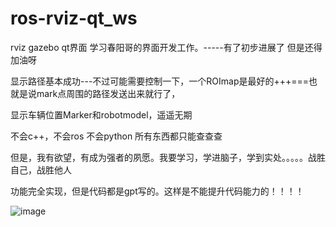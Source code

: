 # ros-rviz-qt_ws

rviz gazebo qt界面  学习春阳哥的界面开发工作。-----有了初步进展了
但是还得加油呀

显示路径基本成功---不过可能需要控制一下，一个ROImap是最好的+++===也就是说mark点周围的路径发送出来就行了，  

显示车辆位置Marker和robotmodel，遥遥无期  
 
不会c++，不会ros 不会python  所有东西都只能查查查  

但是，我有欲望，有成为强者的夙愿。我要学习，学进脑子，学到实处。。。。。战胜自己，战胜他人  

功能完全实现，但是代码都是gpt写的。这样是不能提升代码能力的！！！！  

![image](https://github.com/chan-yuu/ros-rviz-qt_ws/assets/129357834/83050811-929d-4768-8c5a-54f960fbb483)
